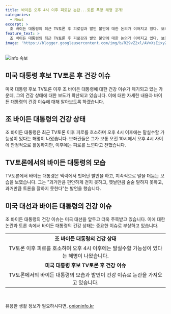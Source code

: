 ```yaml
---
title: 바이든 오후 4시 이후 피로감 논란...토론 폭망 해명 공개!
categories:
  - News
excerpt: >
  조 바이든 대통령의 최근 TV토론 후 피로감과 발언 불안에 대한 논의가 이어지고 있다. 보좌관들은 오후 4시 이후에는 피로를 느껴 말실수할 수도 있다고 밝혔으며, 대선 전반에 걸쳐 공개행사에 참석해도 안정적으로 활동하는 것으로 보고됐다. 하지만 TV토론에서의 발언 불안을 인정하면서도 후보 교체론은 일축했다. 논란은 이어지고 있으며, 대선까지 주목될 전망이다. (150자)
feature_text: >
  조 바이든 대통령의 최근 TV토론 후 피로감과 발언 불안에 대한 논의가 이어지고 있다. 보좌관들은 오후 4시 이후에는 피로를 느껴 말실수할 수도 있다고 밝혔으며, 대선 전반에 걸쳐 공개행사에 참석해도 안정적으로 활동하는 것으로 보고됐다. 하지만 TV토론에서의 발언 불안을 인정하면서도 후보 교체론은 일축했다. 논란은 이어지고 있으며, 대선까지 주목될 전망이다. (150자)
image: 'https://blogger.googleusercontent.com/img/b/R29vZ2xl/AVvXsEixyZcFfHzMRdzZMjFBmAUKJYCLCGyLL1o632UiGVXcaFdKo_bkvkuCioo0uUKlGfBVcT3P84aROyZIXSBEx3Aw5nCQ3pTgDom1WDC4m8eifvWiAmWEEVb4x6G_l8C0QH225ldMjyaFvpxGEBGNO37VmDTDMHGhJPq73UglMfDca1-0aw/s1600/blogspot.png'
---
```


<p><img src="https://blogger.googleusercontent.com/img/b/R29vZ2xl/AVvXsEixyZcFfHzMRdzZMjFBmAUKJYCLCGyLL1o632UiGVXcaFdKo_bkvkuCioo0uUKlGfBVcT3P84aROyZIXSBEx3Aw5nCQ3pTgDom1WDC4m8eifvWiAmWEEVb4x6G_l8C0QH225ldMjyaFvpxGEBGNO37VmDTDMHGhJPq73UglMfDca1-0aw/s1600/blogspot.png" alt="info 속보" /></p>

<h2 data-ke-size="size26">미국 대통령 후보 TV토론 후 건강 이슈</h2>

<p data-ke-size="size16">미국 대통령 후보 TV토론 이후 조 바이든 대통령에 대한 건강 이슈가 제기되고 있는 가운데, 그의 건강 상태에 대한 보도가 확산되고 있습니다. 이에 대한 자세한 내용과 바이든 대통령의 건강 이슈에 대해 알아보도록 하겠습니다.</p>

<h2>조 바이든 대통령의 건강 상태</h2>

<p data-ke-size="size16">조 바이든 대통령은 최근 TV토론 이후 피로를 호소하며 오후 4시 이후에는 말실수할 가능성이 있다는 해명이 나왔습니다. 보좌관들은 그가 보통 오전 10시에서 오후 4시 사이에 안정적으로 활동하지만, 이후에는 피로를 느낀다고 전했습니다.</p>

<h2>TV토론에서의 바이든 대통령의 모습</h2>

<p data-ke-size="size16">TV토론에서 바이든 대통령은 맥락에서 벗어난 발언을 하고, 지속적으로 말을 더듬는 모습을 보였습니다. 그는 "과거만큼 편안하게 걷지 못하고, 옛날만큼 술술 말하지 못하고, 과거만큼 토론을 잘하지 못한다"는 발언을 했습니다.</p>

<h2>미국 대선과 바이든 대통령의 건강 이슈</h2>

<p data-ke-size="size16">조 바이든 대통령의 건강 이슈는 미국 대선을 앞두고 더욱 주목받고 있습니다. 이에 대한 논란과 토론 속에서 바이든 대통령의 건강 상태는 중요한 이슈로 부상하고 있습니다.</p>

<table>
    <tr>
        <td style="text-align: center; height: 17px;"><b>조 바이든 대통령의 건강 상태</b></td>
    </tr>
    <tr>
        <td style="text-align: center; height: 17px;">TV토론 이후 피로를 호소하며 오후 4시 이후에는 말실수할 가능성이 있다는 해명이 나왔습니다.</td>
    </tr>
    <tr>
        <td style="text-align: center; height: 17px;"><b>미국 대통령 후보 TV토론 후 건강 이슈</b></td>
    </tr>
    <tr>
        <td style="text-align: center; height: 17px;">TV토론에서의 바이든 대통령의 모습과 발언이 건강 이슈로 논란을 가져오고 있습니다.</td>
    </tr>
</table>

<p data-ke-size="size16">&nbsp;</p>
유용한 생활 정보가 필요하시다면, <a href="https://onioninfo.kr" rel="dofollow">onioninfo.kr</a>


